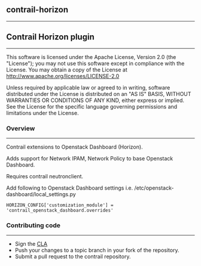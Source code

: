 ## contrail-horizon
---

## Contrail Horizon plugin
---
This software is licensed under the Apache License, Version 2.0 (the "License"); you may not use this software except in compliance with the License. You may obtain a copy of the License at http://www.apache.org/licenses/LICENSE-2.0

Unless required by applicable law or agreed to in writing, software distributed under the License is distributed on an "AS IS" BASIS, WITHOUT WARRANTIES OR CONDITIONS OF ANY KIND, either express or implied. See the License for the specific language governing permissions and limitations under the License.

### Overview
---
Contrail extensions to Openstack Dashboard (Horizon).

Adds support for Network IPAM, Network Policy to base Openstack Dashboard.

Requires contrail neutronclient.

Add following to Openstack Dashboard settings i.e. /etc/openstack-dashboard/local_settings.py

    HORIZON_CONFIG['customization_module'] = 'contrail_openstack_dashboard.overrides'

### Contributing code
---
* Sign the [CLA](https://secure.echosign.com/public/hostedForm?formid=6G36BHPX974EXY)
* Push your changes to a topic branch in your fork of the repository.
* Submit a pull request to the contrail repository.
